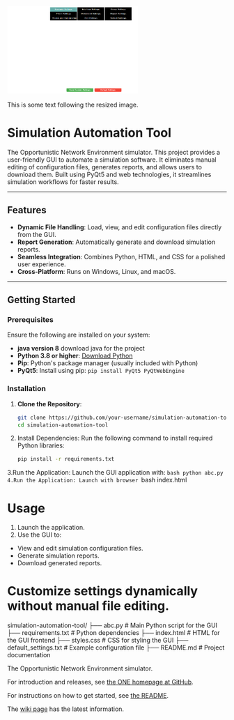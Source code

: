 <raw>
<img src="./one.png" alt="My resized image" style="width: 300px; height: 200px;">
</raw>

This is some text following the resized image.
# Simulation Automation Tool
The Opportunistic Network Environment simulator.
This project provides a user-friendly GUI to automate a simulation software. It eliminates manual editing of configuration files, generates reports, and allows users to download them. Built using PyQt5 and web technologies, it streamlines simulation workflows for faster results.

---

## Features

- **Dynamic File Handling**: Load, view, and edit configuration files directly from the GUI.
- **Report Generation**: Automatically generate and download simulation reports.
- **Seamless Integration**: Combines Python, HTML, and CSS for a polished user experience.
- **Cross-Platform**: Runs on Windows, Linux, and macOS.

---

## Getting Started

### Prerequisites

Ensure the following are installed on your system:
- **java version 8** download java for the project
- **Python 3.8 or higher**: [Download Python](https://www.python.org/downloads/)
- **Pip**: Python's package manager (usually included with Python)
- **PyQt5**: Install using pip: `pip install PyQt5 PyQtWebEngine`

### Installation

1. **Clone the Repository**:
   ```bash
   git clone https://github.com/your-username/simulation-automation-tool.git
   cd simulation-automation-tool
2. Install Dependencies: Run the following command to install required Python libraries:
    ```bash
    pip install -r requirements.txt
3.Run the Application: Launch the GUI application with:
    ```bash
    python abc.py
4.Run the Application: Launch with browser
    ```bash
    index.html


# Usage
1. Launch the application.
2. Use the GUI to:

- View and edit simulation configuration files.
- Generate simulation reports.
- Download generated reports.

# Customize settings dynamically without manual file editing.
simulation-automation-tool/
├── abc.py                # Main Python script for the GUI
├── requirements.txt      # Python dependencies
├── index.html            # HTML for the GUI frontend
├── styles.css            # CSS for styling the GUI
├── default_settings.txt  # Example configuration file
├── README.md             # Project documentation

The Opportunistic Network Environment simulator.

For introduction and releases, see [the ONE homepage at GitHub](http://akeranen.github.io/the-one/).

For instructions on how to get started, see [the README](https://github.com/akeranen/the-one/wiki/README).

The [wiki page](https://github.com/akeranen/the-one/wiki) has the latest information.

